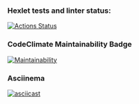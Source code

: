 ### Hexlet tests and linter status:
[![Actions Status](https://github.com/Celovechek/python-project-49/actions/workflows/hexlet-check.yml/badge.svg)](https://github.com/Celovechek/python-project-49/actions)

### CodeClimate Maintainability Badge
[![Maintainability](https://api.codeclimate.com/v1/badges/88ce675dc28e290e0fce/maintainability)](https://codeclimate.com/github/Celovechek/python-project-49/maintainability)

### Asciinema
[![asciicast](https://asciinema.org/a/2RnJzck1na3CdnME65l9zUG0V.svg)](https://asciinema.org/a/2RnJzck1na3CdnME65l9zUG0V)
